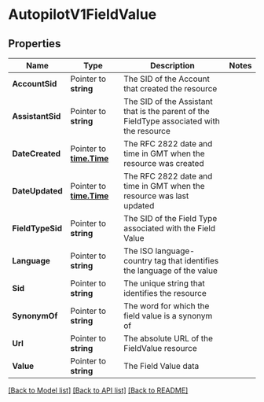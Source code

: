 # AutopilotV1FieldValue

## Properties

Name | Type | Description | Notes
------------ | ------------- | ------------- | -------------
**AccountSid** | Pointer to **string** | The SID of the Account that created the resource |
**AssistantSid** | Pointer to **string** | The SID of the Assistant that is the parent of the FieldType associated with the resource |
**DateCreated** | Pointer to [**time.Time**](time.Time.md) | The RFC 2822 date and time in GMT when the resource was created |
**DateUpdated** | Pointer to [**time.Time**](time.Time.md) | The RFC 2822 date and time in GMT when the resource was last updated |
**FieldTypeSid** | Pointer to **string** | The SID of the Field Type associated with the Field Value |
**Language** | Pointer to **string** | The ISO language-country tag that identifies the language of the value |
**Sid** | Pointer to **string** | The unique string that identifies the resource |
**SynonymOf** | Pointer to **string** | The word for which the field value is a synonym of |
**Url** | Pointer to **string** | The absolute URL of the FieldValue resource |
**Value** | Pointer to **string** | The Field Value data |

[[Back to Model list]](../README.md#documentation-for-models) [[Back to API list]](../README.md#documentation-for-api-endpoints) [[Back to README]](../README.md)


